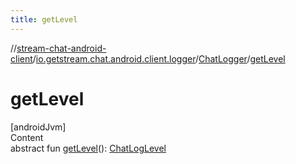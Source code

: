 ```yaml
---
title: getLevel
---
```

//[stream-chat-android-client](../../../index.md)/[io.getstream.chat.android.client.logger](../index.md)/[ChatLogger](index.md)/[getLevel](getLevel.md)



# getLevel  
[androidJvm]  
Content  
abstract fun [getLevel](getLevel.md)(): [ChatLogLevel](../ChatLogLevel/index.md)  



